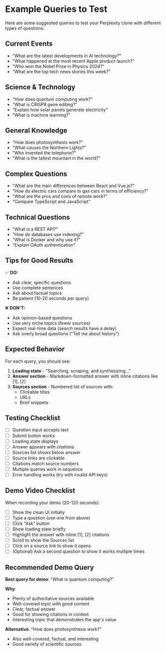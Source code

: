 # Example Queries to Test

Here are some suggested queries to test your Perplexity clone with different types of questions:

## Current Events

- "What are the latest developments in AI technology?"
- "What happened at the most recent Apple product launch?"
- "Who won the Nobel Prize in Physics 2024?"
- "What are the top tech news stories this week?"

## Science & Technology

- "How does quantum computing work?"
- "What is CRISPR gene editing?"
- "Explain how solar panels generate electricity"
- "What is machine learning?"

## General Knowledge

- "How does photosynthesis work?"
- "What causes the Northern Lights?"
- "Who invented the telephone?"
- "What is the tallest mountain in the world?"

## Complex Questions

- "What are the main differences between React and Vue.js?"
- "How do electric cars compare to gas cars in terms of efficiency?"
- "What are the pros and cons of remote work?"
- "Compare TypeScript and JavaScript"

## Technical Questions

- "What is a REST API?"
- "How do databases use indexing?"
- "What is Docker and why use it?"
- "Explain OAuth authentication"

## Tips for Good Results

✅ **DO:**
- Ask clear, specific questions
- Use complete sentences
- Ask about factual topics
- Be patient (10-20 seconds per query)

❌ **DON'T:**
- Ask opinion-based questions
- Use very niche topics (fewer sources)
- Expect real-time data (search results have a delay)
- Ask overly broad questions ("Tell me about history")

## Expected Behavior

For each query, you should see:

1. **Loading state** - "Searching, scraping, and synthesizing..."
2. **Answer section** - Markdown-formatted answer with inline citations like [1], [2]
3. **Sources section** - Numbered list of sources with:
   - Clickable titles
   - URLs
   - Brief snippets

## Testing Checklist

- [ ] Question input accepts text
- [ ] Submit button works
- [ ] Loading state displays
- [ ] Answer appears with citations
- [ ] Sources list shows below answer
- [ ] Source links are clickable
- [ ] Citations match source numbers
- [ ] Multiple queries work in sequence
- [ ] Error handling works (try with invalid API keys)

## Demo Video Checklist

When recording your demo (20-120 seconds):

- [ ] Show the clean UI initially
- [ ] Type a question (use one from above)
- [ ] Click "Ask" button
- [ ] Show loading state briefly
- [ ] Highlight the answer with inline [1], [2] citations
- [ ] Scroll to show the Sources list
- [ ] Click on a source link to show it opens
- [ ] (Optional) Ask a second question to show it works multiple times

## Recommended Demo Query

**Best query for demo**: "What is quantum computing?"

**Why**: 
- Plenty of authoritative sources available
- Well-covered topic with good content
- Clear, factual answer
- Good for showing citations in context
- Interesting topic that demonstrates the app's value

**Alternative**: "How does photosynthesis work?"
- Also well-covered, factual, and interesting
- Good variety of scientific sources

